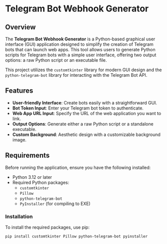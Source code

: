# Telegram Bot Webhook Generator

## Overview
The **Telegram Bot Webhook Generator** is a Python-based graphical user interface (GUI) application designed to simplify the creation of Telegram bots that can launch web apps. This tool allows users to generate Python scripts for Telegram bots with a simple user interface, offering two output options: a raw Python script or an executable file. 

This project utilizes the `customtkinter` library for modern GUI design and the `python-telegram-bot` library for interacting with the Telegram Bot API.

## Features
- **User-friendly Interface**: Create bots easily with a straightforward GUI.
- **Bot Token Input**: Enter your Telegram bot token to authenticate.
- **Web App URL Input**: Specify the URL of the web application you want to link.
- **Output Options**: Generate either a raw Python script or a standalone executable.
- **Custom Background**: Aesthetic design with a customizable background image.

## Requirements
Before running the application, ensure you have the following installed:

- Python 3.12 or later
- Required Python packages:
  - `customtkinter`
  - `Pillow`
  - `python-telegram-bot`
  - `PyInstaller` (for compiling to EXE)

### Installation
To install the required packages, use pip:

```bash
pip install customtkinter Pillow python-telegram-bot pyinstaller
